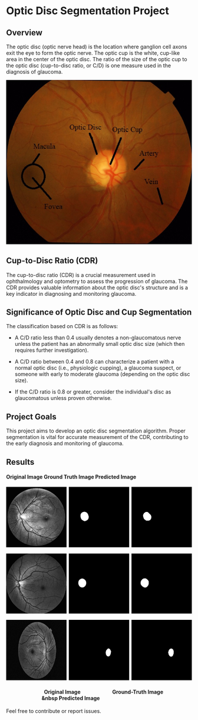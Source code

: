 # Optic Disc Segmentation Project

## Overview

The optic disc (optic nerve head) is the location where ganglion cell axons exit the eye to form the optic nerve. The optic cup is the white, cup-like area in the center of the optic disc. The ratio of the size of the optic cup to the optic disc (cup-to-disc ratio, or C/D) is one measure used in the diagnosis of glaucoma.

<p align="center">
  <img src="https://github.com/harneet2512/Optic-Disc-and-cup-segmentaation/blob/main/Illustration.jpg" alt="Illustration">
</p>


## Cup-to-Disc Ratio (CDR)

The cup-to-disc ratio (CDR) is a crucial measurement used in ophthalmology and optometry to assess the progression of glaucoma. The CDR provides valuable information about the optic disc's structure and is a key indicator in diagnosing and monitoring glaucoma.

## Significance of Optic Disc and Cup Segmentation

The classification based on CDR is as follows:

- A C/D ratio less than 0.4 usually denotes a non-glaucomatous nerve unless the patient has an abnormally small optic disc size (which then requires further investigation).

- A C/D ratio between 0.4 and 0.8 can characterize a patient with a normal optic disc (i.e., physiologic cupping), a glaucoma suspect, or someone with early to moderate glaucoma (depending on the optic disc size).

- If the C/D ratio is 0.8 or greater, consider the individual's disc as glaucomatous unless proven otherwise.

## Project Goals

This project aims to develop an optic disc segmentation algorithm. Proper segmentation is vital for accurate measurement of the CDR, contributing to the early diagnosis and monitoring of glaucoma.


## Results
#### Original Image Ground Truth Image Predicted Image
<p align="center">
  <img src="https://github.com/harneet2512/Optic-Disc-and-cup-segmentaation/blob/main/V0238.png" alt="Result-1">
</p>

<p align="center">
  <img src="https://github.com/harneet2512/Optic-Disc-and-cup-segmentaation/blob/main/n0088.png" alt="Result-2">
</p>


<p align="center">
  <img src="https://github.com/harneet2512/Optic-Disc-and-cup-segmentaation/blob/main/20051202_37011_0400_PP.png" alt="Result-3">
</p>

#### &nbsp;&nbsp;&nbsp;&nbsp;&nbsp;&nbsp;&nbsp;&nbsp;&nbsp;&nbsp;&nbsp;&nbsp;&nbsp;&nbsp;&nbsp;&nbsp;&nbsp;&nbsp;&nbsp;&nbsp;&nbsp;&nbsp;&nbsp;&nbsp;&nbsp;&nbsp;&nbsp;&nbsp;&nbsp;&nbsp; Original Image &nbsp;&nbsp;&nbsp;&nbsp;&nbsp;&nbsp;&nbsp;&nbsp;&nbsp;&nbsp;&nbsp;&nbsp;&nbsp;&nbsp;&nbsp;&nbsp;&nbsp;&nbsp;&nbsp;&nbsp;&nbsp;&nbsp;&nbsp;&nbsp;  Ground-Truth Image &nbsp;&nbsp;&nbsp;&nbsp;&nbsp;&nbsp;&nbsp;&nbsp;&nbsp;&nbsp;&nbsp;&nbsp;&nbsp;&nbsp;&nbsp;&nbsp;&nbsp;&nbsp;&nbsp;&nbsp;&nbsp;&nbsp;&nbsp;&nbsp;&nbsp;&nbsp;&nbsp;&nbsp;&nbsp;&nbsp Predicted Image
Feel free to contribute or report issues.

